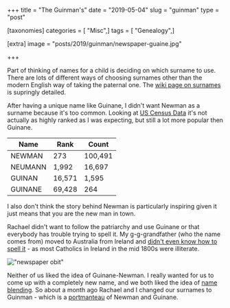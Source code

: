 +++
title = "The Guinman's"
date = "2019-05-04"
slug = "guinman"
type = "post"

[taxonomies]
categories = [ "Misc",]
tags = [ "Genealogy",]

[extra]
image = "posts/2019/guinman/newspaper-guaine.jpg"

+++

Part of thinking of names for a child is deciding on which surname to use. There are lots of different ways of choosing surnames other than the modern English way of taking the paternal one. The [wiki page on surnames](https://en.wikipedia.org/wiki/Surname) is supringly detailed.

After having a unique name like Guinane, I didn't want Newman as a surname because it's too common. Looking at [US Census Data](https://www.census.gov/topics/population/genealogy/data/2000_surnames.html) it's not actually as highly ranked as I was expecting, but still a lot more popular then Guinane.

Name   | Rank    | Count
------ | ------  | -------
NEWMAN  | 273    | 100,491
NEUMANN | 1,992  | 16,697
GUINAN  | 16,571 | 1,595
GUINANE | 69,428 | 264


I also don't think the story behind Newman is particularly inspiring given it just means that you are the new man in town.

Rachael didn't want to follow the patriarchy and use Guinane or that everybody has trouble trying to spell it. My g-g-grandfather (who the name comes from) moved to Australia from Ireland and  [didn't even know how to spell it](https://trove.nla.gov.au/newspaper/article/57273677) - as most Catholics in Ireland in the mid 1800s were illiterate.

!["newspaper obit"](newspaper-guaine.jpg "newspaper obit")

Neither of us liked the idea of Guinane-Newman. I really wanted for us to come up with a completely new name, and we both liked the idea of [name blending](https://en.wikipedia.org/wiki/Name_blending). So about a month ago Rachael and I changed our surnames to Guinman - which is a [portmanteau](https://en.wikipedia.org/wiki/Portmanteau) of Newman and Guinane.
